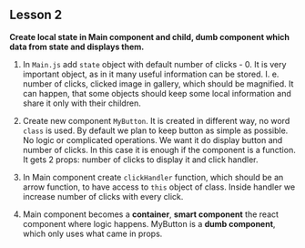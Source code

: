 ## Lesson 2
**Create local state in Main component and child, dumb component which data from state and displays them.**

1. In `Main.js` add `state` object with default number of clicks - 0.
It is very important object, as in it many useful information can be stored.
I. e. number of clicks, clicked image in gallery, which should be magnified.
It can happen, that some objects should keep some local information and share
it only with their children.

2. Create new component `MyButton`. It is created in different way, no word `class`
is used. By default we plan to keep button as simple as possible. No logic
or complicated operations. We want it do display button and number of clicks.
In this case it is enough if the component is a function. It gets 2 props:
number of clicks to display it and click handler.

3. In Main component create `clickHandler` function, which should be an arrow function,
to have access to `this` object of class. Inside handler we increase number of clicks
with every click.

4. Main component becomes a **container**, **smart component** the react component where logic happens.
MyButton is a **dumb component**, which only uses what came in props.